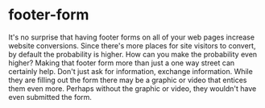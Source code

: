 # footer-form
It's no surprise that having footer forms on all of your web pages increase website conversions. Since there's more places for site visitors to convert, by default the probability is higher. How can you make the probability even higher? Making that footer form more than just a one way street can certainly help. Don't just ask for information, exchange information. While they are filling out the form there may be a graphic or video that entices them even more. Perhaps without the graphic or video, they wouldn't have even submitted the form.
